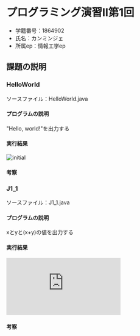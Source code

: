 # プログラミング演習Ⅱ第1回   
* 学籍番号：1864902   
* 氏名：カンミンジェ  
* 所属ep：情報工学ep
## 課題の説明    
### HelloWorld    
ソースファイル：HelloWorld.java    
#### プログラムの説明   
"Hello, world!"を出力する    
#### 実行結果   
![initial](https://raw.githubusercontent.com/KHANGMINJE/1864902/master/Hello%20world.PNG)
#### 考察   

### J1_1    
ソースファイル：J1_1.java
#### プログラムの説明   
xとyと(x+y)の値を出力する
#### 実行結果   
![initial](https://github.com/KHANGMINJE/1864902/blob/master/HelloWorld.java)
#### 考察   
